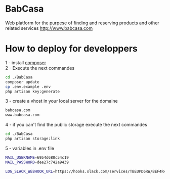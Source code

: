 # BabCasa
Web platform for the purpese of finding and reserving products and other related services
<a href="http://www.babcasa.com">http://www.babcasa.com</a> 

# How to deploy for developpers 

1 - install <a href="https://getcomposer.org/">composer</a> <br>
2 - Execute the next commandes 

```sh
cd ./BabCasa
composer update
cp .env.example .env
php artisan key:generate
```

3 - create a vhost in your local server for the domaine 

```sh
babcasa.com
www.babcasa.com
```

4 - if you can't find the public storage execute the next commandes

```sh
cd ./BabCasa
php artisan storage:link
```
5 - variables in .env file
```sh
MAIL_USERNAME=6954d680c54c19
MAIL_PASSWORD=dee27c742a9439
```
```sh
LOG_SLACK_WEBHOOK_URL=https://hooks.slack.com/services/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
```
